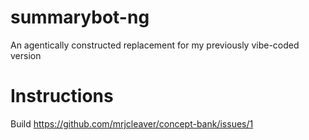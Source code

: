 # summarybot-ng
An agentically constructed replacement for my previously vibe-coded version

# Instructions
Build https://github.com/mrjcleaver/concept-bank/issues/1
